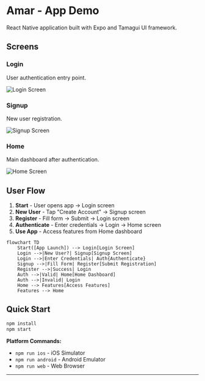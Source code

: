 # Amar - App Demo

React Native application built with Expo and Tamagui UI framework.

## Screens

### Login
User authentication entry point.

![Login Screen](./docs/screenshots/login.png)

### Signup
New user registration.

![Signup Screen](./docs/screenshots/signup.png)

### Home
Main dashboard after authentication.

![Home Screen](./docs/screenshots/home.png)

## User Flow

1. **Start** - User opens app → Login screen
2. **New User** - Tap "Create Account" → Signup screen
3. **Register** - Fill form → Submit → Login screen
4. **Authenticate** - Enter credentials → Login → Home screen
5. **Use App** - Access features from Home dashboard

```mermaid
flowchart TD
    Start([App Launch]) --> Login[Login Screen]
    Login -->|New User?| Signup[Signup Screen]
    Login -->|Enter Credentials| Auth{Authenticate}
    Signup -->|Fill Form| Register[Submit Registration]
    Register -->|Success| Login
    Auth -->|Valid| Home[Home Dashboard]
    Auth -->|Invalid| Login
    Home --> Features[Access Features]
    Features --> Home
```

## Quick Start

```bash
npm install
npm start
```

**Platform Commands:**
- `npm run ios` - iOS Simulator
- `npm run android` - Android Emulator
- `npm run web` - Web Browser

---
